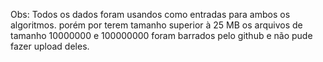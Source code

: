 Obs: Todos os dados foram usandos como entradas para ambos os algoritmos. porém por terem tamanho superior à 25 MB os arquivos de tamanho 10000000 e 100000000 foram barrados pelo github e não pude fazer upload deles.
